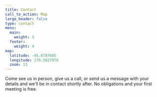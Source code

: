 ```yaml
---
title: Contact
call_to_action: Map
large_header: false
type: contact
menu:
  main:
    weight: 3
  footer:
    weight: 4
map:
  latitude: -45.8787605
  longitude: 170.5027976
  zoom: 13
---
```


Come see us in person, give us a call, or send us a message with your details and we'll be in contact shortly after. No obligations and your first meeting is free.
